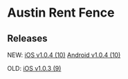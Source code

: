 # Austin Rent Fence
## Releases

NEW:
[iOS v1.0.4 (10)](itms-services://?action=download-manifest&url=https://github.com/devfarm-io/pages/raw/master/releases/arf/v1.0.4_10/manifest.plist)
[Android v1.0.4 (10)](https://github.com/devfarm-io/pages/raw/master/austin-rent-fence-installer-1.0.4_10.apk)

OLD:
[iOS v1.0.3 (9)](itms-services://?action=download-manifest&url=https://github.com/devfarm-io/pages/raw/f4c359f7c1332562cdae8fe4a9e07f32c897e8c8/releases/arf/v1.0.3_9/manifest.plist)

